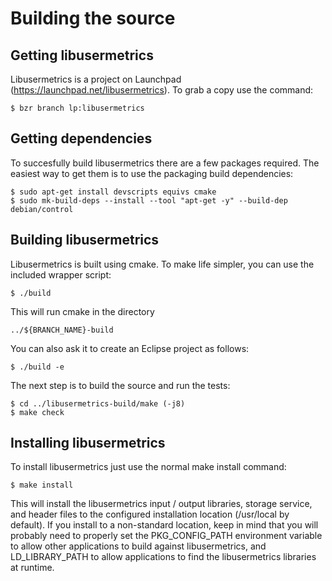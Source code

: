 Building the source
===================

Getting libusermetrics
----------------------

Libusermetrics is a project on Launchpad (https://launchpad.net/libusermetrics).
To grab a copy use the command:

    $ bzr branch lp:libusermetrics


Getting dependencies
--------------------

To succesfully build libusermetrics there are a few packages required. The
easiest way to get them is to use the packaging build dependencies:

    $ sudo apt-get install devscripts equivs cmake
    $ sudo mk-build-deps --install --tool "apt-get -y" --build-dep debian/control


Building libusermetrics
-----------------------

Libusermetrics is built using cmake. To make life simpler, you can use the
included wrapper script:

    $ ./build

This will run cmake in the directory

    ../${BRANCH_NAME}-build

You can also ask it to create an Eclipse project as follows:

    $ ./build -e

The next step is to build the source and run the tests:

    $ cd ../libusermetrics-build/make (-j8)
    $ make check

Installing libusermetrics
-------------------------

To install libusermetrics just use the normal make install command:

    $ make install

This will install the libusermetrics input / output libraries, storage service,
and header files to the configured installation location (/usr/local by
default). If you install to a non-standard location, keep in mind that you will
probably need to properly set the PKG_CONFIG_PATH environment variable to allow
other applications to build against libusermetrics, and LD_LIBRARY_PATH to allow
applications to find the libusermetrics libraries at runtime.
